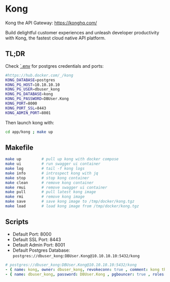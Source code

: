 # Kong

Kong the API Gateway: https://konghq.com/

Build delightful customer experiences and unleash developer productivity with Kong, the fastest cloud native API
platform.

## TL;DR

Check [`.env](.env) for postgres credentials and ports:

```bash
#https://hub.docker.com/_/kong
KONG_DATABASE=postgres
KONG_PG_HOST=10.10.10.10
KONG_PG_USER=dbuser_kong
KONG_PG_DATABASE=kong
KONG_PG_PASSWORD=DBUser.Kong
KONG_PORT=8000
KONG_PORT_SSL=8443
KONG_ADMIN_PORT=8001
```

Then launch kong with:

```bash
cd app/kong ; make up
```


## Makefile

```bash
make up         # pull up kong with docker compose
make ui         # run swagger ui container
make log        # tail -f kong logs
make info       # introspect kong with jq
make stop       # stop kong container
make clean      # remove kong container
make rmui       # remove swagger ui container
make pull       # pull latest kong image
make rmi        # remove kong image
make save       # save kong image to /tmp/docker/kong.tgz
make load       # load kong image from /tmp/docker/kong.tgz
```

## Scripts

* Default Port: 8000
* Default SSL Port: 8443
* Default Admin Port: 8001
* Default Postgres Database: `postgres://dbuser_kong:DBUser.Kong@10.10.10.10:5432/kong`

```yaml
# postgres://dbuser_kong:DBUser.Kong@10.10.10.10:5432/kong
- { name: kong, owner: dbuser_kong, revokeconn: true , comment: kong the api gateway database }
- { name: dbuser_kong, password: DBUser.Kong , pgbouncer: true , roles: [ dbrole_admin ] }
```
